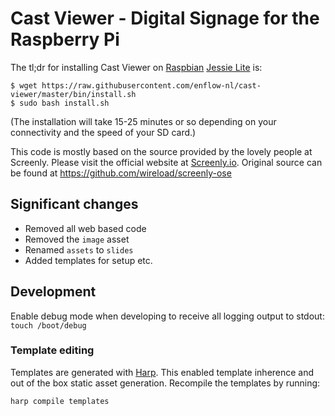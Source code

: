 # Cast Viewer - Digital Signage for the Raspberry Pi

The tl;dr for installing Cast Viewer on [Raspbian](https://www.raspberrypi.org/downloads/raspbian/) [Jessie Lite](https://downloads.raspberrypi.org/raspbian_lite_latest) is:

```
$ wget https://raw.githubusercontent.com/enflow-nl/cast-viewer/master/bin/install.sh
$ sudo bash install.sh
```

(The installation will take 15-25 minutes or so depending on your connectivity and the speed of your SD card.)

This code is mostly based on the source provided by the lovely people at Screenly. Please visit the official website at [Screenly.io](http://www.screenly.io). Original source can be found at https://github.com/wireload/screenly-ose

## Significant changes
- Removed all web based code
- Removed the `image` asset
- Renamed `assets` to `slides`
- Added templates for setup etc.

## Development
Enable debug mode when developing to receive all logging output to stdout: `touch /boot/debug`

### Template editing
Templates are generated with [Harp](http://harpjs.com/). This enabled template inherence and out of the box static asset generation.
Recompile the templates by running:
```bash
harp compile templates
```
